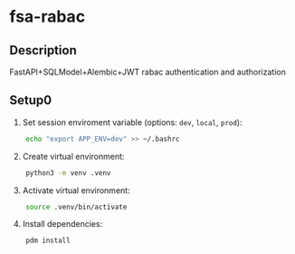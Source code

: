 # fsa-rabac

## Description

FastAPI+SQLModel+Alembic+JWT rabac authentication and authorization

## Setup0

1. Set session enviroment variable (options: `dev`, `local`, `prod`):

```bash
    echo "export APP_ENV=dev" >> ~/.bashrc
```

2. Create virtual environment:

```bash
    python3 -m venv .venv
```

3. Activate virtual environment:

```bash
    source .venv/bin/activate
```

4. Install dependencies:

```bash
    pdm install
```